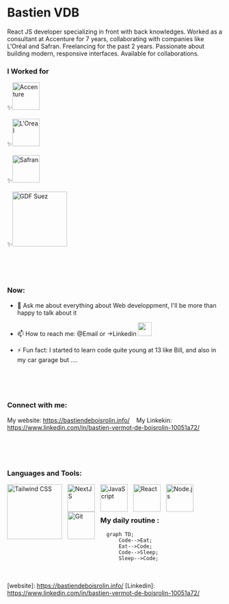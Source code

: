 <!--
**Bastien repo** is a ✨ _special_ ✨ repository because its `README.md` (this file) appears on your GitHub profile.
-->

# Bastien VDB
React JS developer specializing in front with back knowledges. Worked as a consultant at Accenture for 7 years, collaborating with companies like L'Oréal and Safran. Freelancing for the past 2 years. Passionate about building modern, responsive interfaces. Available for collaborations.

### I Worked for
<p align="left">
  ✨<img alt="Accenture" width="64px" src="https://upload.wikimedia.org/wikipedia/commons/c/cd/Accenture.svg" style="margin-right: 50px;" /> <br><br>
  ✨<img alt="L'Oreal" width="64px" src="https://upload.wikimedia.org/wikipedia/commons/9/9d/L%27Or%C3%A9al_logo.svg" style="margin-right: 50px;" /> <br><br>
  ✨<img alt="Safran" width="64px" src="https://upload.wikimedia.org/wikipedia/commons/a/a6/Logo_Safran.svg" style="margin-right: 50px;" /> <br><br>
  ✨<img alt="GDF Suez" width="128px" src="https://upload.wikimedia.org/wikipedia/it/a/a8/GDF_Suez.svg" style="margin-right: 50px;" />
</p>

<br/><br/><br/>

### Now:

- 💬 Ask me about everything about Web developpment, I'll be more than happy to talk about it
- 📫 How to reach me: @Email or ->Linkedin
  <img style="width:32px" href="httpslinkedin.com/in/bastien-vermot-de-boisrolin-10051a72/" src="https://cdn.jsdelivr.net/gh/devicons/devicon/icons/linkedin/linkedin-original.svg" />
          
- ⚡ Fun fact: I started to learn code quite young at 13 like Bill, and also in my car garage but ....

<br/><br/><br/>

### Connect with me:
My website: https://bastiendeboisrolin.info/
&nbsp;&nbsp;
My Linkekin: https://www.linkedin.com/in/bastien-vermot-de-boisrolin-10051a72/

<br/><br/><br/>

### Languages and Tools:

<img align="left" alt="Tailwind CSS" width="128px" src="https://cdn.jsdelivr.net/gh/devicons/devicon/icons/tailwindcss/tailwindcss-original-wordmark.svg" style="padding-right:10px;" />
<img align="left" alt="NextJS" width="64px" src="https://cdn.jsdelivr.net/gh/devicons/devicon/icons/nextjs/nextjs-original.svg" style="padding-right:10px;" />
<img align="left" alt="JavaScript" width="64px" src="https://cdn.jsdelivr.net/gh/devicons/devicon/icons/javascript/javascript-original.svg" style="padding-right:10px;" />
<img align="left" alt="React" width="64px" src="https://cdn.jsdelivr.net/gh/devicons/devicon/icons/react/react-original.svg" style="padding-right:10px;" />
<img align="left" alt="Node.js" width="64px" src="https://cdn.jsdelivr.net/gh/devicons/devicon/icons/nodejs/nodejs-original.svg" style="padding-right:10px;" />
<img align="left" alt="Git" width="64px" src="https://cdn.jsdelivr.net/gh/devicons/devicon/icons/git/git-original.svg" style="padding-right:10px;" />


<br /><br /><br />

### My daily routine :

```mermaid
  graph TD;
      Code-->Eat;
      Eat-->Code;
      Code-->Sleep;
      Sleep-->Code;
```

<br /><br />
[website]: https://bastiendeboisrolin.info/
[Linkedin]: https://www.linkedin.com/in/bastien-vermot-de-boisrolin-10051a72/
